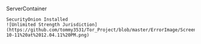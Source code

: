 ServerContainer

	SecurityOnion Installed
	![Unlimited Strength Jurisdiction](https://github.com/tommy3531/Tor_Project/blob/master/ErrorImage/Screen%20Shot%202017-10-11%20at%2012.04.11%20PM.png)
		
